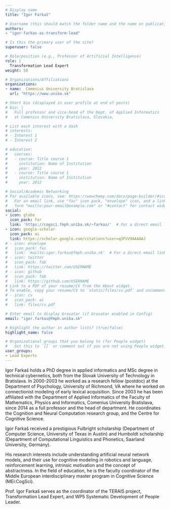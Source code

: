 ```yaml
---
# Display name
title: "Igor Farkaš"

# Username (this should match the folder name and the name on publications)
authors:
- "igor-farkas-as-transform-lead"

# Is this the primary user of the site?
superuser: false

# Role/position (e.g., Professor of Artificial Intelligence)
role: |
  Transformation Lead Expert
weight: 50

# Organizations/Affiliations
organizations:
- name:  Comenius University Bratislava
  url: "https://www.uniba.sk"

# Short bio (displayed in user profile at end of posts)
# bio: |
#   Full professor and vice-head of the Dept. of Applied Informatics
#   at Comenius University Bratislava, Slovakia.

# List each interest with a dash
# interests:
# - Interest 1
# - Interest 2

# education:
#   courses:
#   - course: Title course 1
#     institution: Name of Institution
#     year: 2012
#   - course: Title course 1
#     institution: Name of Institution
#     year: 2012

# Social/Academic Networking
# For available icons, see: https://wowchemy.com/docs/page-builder/#icons
#   For an email link, use "fas" icon pack, "envelope" icon, and a link in the
#   form "mailto:your-email@example.com" or "#contact" for contact widget.
social:
- icon: globe
  icon_pack: far
  link: 'https://cogsci.fmph.uniba.sk/~farkas/'  # For a direct email link, use "mailto:test@example.org".
- icon: google-scholar
  icon_pack: ai
  link: https://scholar.google.com/citations?user=q3FVV9AAAAAJ
# - icon: envelope
#   icon_pack: fas
#   link: 'mailto:igor.farkas@fmph.uniba.sk'  # For a direct email link, use "mailto:test@example.org".
# - icon: twitter
#   icon_pack: fab
#   link: https://twitter.com/USERNAME
# - icon: github
#   icon_pack: fab
#   link: https://github.com/USERNAME
# Link to a PDF of your resume/CV from the About widget.
# To enable, copy your resume/CV to `static/files/cv.pdf` and uncomment the lines below.
# - icon: cv
#   icon_pack: ai
#   link: files/cv.pdf

# Enter email to display Gravatar (if Gravatar enabled in Config)
email: "igor.farkas@fmph.uniba.sk"

# Highlight the author in author lists? (true/false)
highlight_name: false

# Organizational groups that you belong to (for People widget)
#   Set this to `[]` or comment out if you are not using People widget.
user_groups:
- Lead Experts
---
```

Igor Farkaš holds a PhD degree in applied informatics and MSc degree in technical cybernetics, both from the Slovak University of Technology in Bratislava. In 2000-2003 he worked as a research fellow (postdoc) at the Department of Psychology, University of Richmond, VA where he worked on connectionist modeling of early lexical acquisition.
Since 2003 he has been affiliated with the Department of Applied Informatics of the Faculty of Mathematics, Physics and Informatics, Comenius University Bratislava, since 2014 as a full professor and the head of department. He coordinates the Cognition and Neural Computation research group, and the Centre for Cognitive Science.

Igor Farkaš received a prestigious Fulbright scholarship (Department of Computer Science, University of Texas in Austin) and Humboldt scholarship (Department of Computational Linguistics and Phonetics, Saarland University, Germany).

His research interests include understanding artificial neural network models, and their use for cognitive modeling in robotics and language, reinforcement learning, intrinsic motivation and the concept of abstractness.
In the field of education, he is the faculty coordinator of the Middle European interdisciplinary master program in Cognitive Science (MEi:CogSci).

Prof. Igor Farkaš serves as the coordinator of the TERAIS project,
Transformation Lead Expert, and WP5 Systematic Development of People Leader.